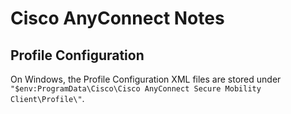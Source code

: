 # Cisco AnyConnect Notes

## Profile Configuration

On Windows, the Profile Configuration XML files are stored under `"$env:ProgramData\Cisco\Cisco AnyConnect Secure Mobility Client\Profile\"`.
